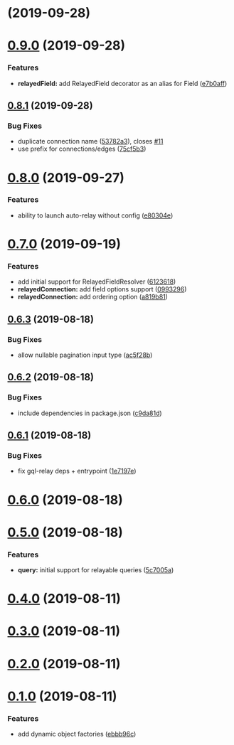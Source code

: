 # [](https://github.com/wemaintain/auto-relay/compare/v0.9.0...v) (2019-09-28)



# [0.9.0](https://github.com/wemaintain/auto-relay/compare/v0.8.1...v0.9.0) (2019-09-28)


### Features

* **relayedField:** add RelayedField decorator as an alias for Field ([e7b0aff](https://github.com/wemaintain/auto-relay/commit/e7b0aff))



## [0.8.1](https://github.com/wemaintain/auto-relay/compare/v0.8.0...v0.8.1) (2019-09-28)


### Bug Fixes

* duplicate connection name ([53782a3](https://github.com/wemaintain/auto-relay/commit/53782a3)), closes [#11](https://github.com/wemaintain/auto-relay/issues/11)
* use prefix for connections/edges ([75cf5b3](https://github.com/wemaintain/auto-relay/commit/75cf5b3))



# [0.8.0](https://github.com/wemaintain/auto-relay/compare/v0.7.0...v0.8.0) (2019-09-27)


### Features

* ability to launch auto-relay without config ([e80304e](https://github.com/wemaintain/auto-relay/commit/e80304e))



# [0.7.0](https://github.com/wemaintain/auto-relay/compare/v0.6.3...v0.7.0) (2019-09-19)


### Features

* add initial support for RelayedFieldResolver ([6123618](https://github.com/wemaintain/auto-relay/commit/6123618))
* **relayedConnection:** add field options support ([0993296](https://github.com/wemaintain/auto-relay/commit/0993296))
* **relayedConnection:** add ordering option ([a819b81](https://github.com/wemaintain/auto-relay/commit/a819b81))



## [0.6.3](https://github.com/wemaintain/auto-relay/compare/v0.6.2...v0.6.3) (2019-08-18)


### Bug Fixes

* allow nullable pagination input type ([ac5f28b](https://github.com/wemaintain/auto-relay/commit/ac5f28b))



## [0.6.2](https://github.com/wemaintain/auto-relay/compare/v0.6.1...v0.6.2) (2019-08-18)


### Bug Fixes

* include dependencies in package.json ([c9da81d](https://github.com/wemaintain/auto-relay/commit/c9da81d))



## [0.6.1](https://github.com/wemaintain/auto-relay/compare/v0.6.0...v0.6.1) (2019-08-18)


### Bug Fixes

* fix gql-relay deps + entrypoint ([1e7197e](https://github.com/wemaintain/auto-relay/commit/1e7197e))



# [0.6.0](https://github.com/wemaintain/auto-relay/compare/v0.5.0...v0.6.0) (2019-08-18)



# [0.5.0](https://github.com/wemaintain/auto-relay/compare/v0.4.0...v0.5.0) (2019-08-18)


### Features

* **query:** initial support for relayable queries ([5c7005a](https://github.com/wemaintain/auto-relay/commit/5c7005a))



# [0.4.0](https://github.com/wemaintain/auto-relay/compare/v0.3.0...v0.4.0) (2019-08-11)



# [0.3.0](https://github.com/wemaintain/auto-relay/compare/v0.2.0...v0.3.0) (2019-08-11)



# [0.2.0](https://github.com/wemaintain/auto-relay/compare/v0.1.0...v0.2.0) (2019-08-11)



# [0.1.0](https://github.com/wemaintain/auto-relay/compare/ebbb96c...v0.1.0) (2019-08-11)


### Features

* add dynamic object factories ([ebbb96c](https://github.com/wemaintain/auto-relay/commit/ebbb96c))



